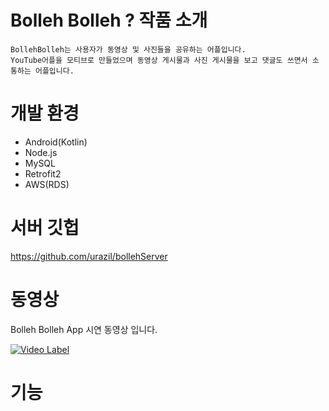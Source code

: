 # Bolleh Bolleh ? 작품 소개
```
BollehBolleh는 사용자가 동영상 및 사진들을 공유하는 어플입니다.
YouTube어플을 모티브로 만들었으며 동영상 게시물과 사진 게시물을 보고 댓글도 쓰면서 소통하는 어플입니다.
```

# 개발 환경 
* Android(Kotlin)
* Node.js
* MySQL
* Retrofit2
* AWS(RDS)

# 서버 깃헙

https://github.com/urazil/bollehServer

 # 동영상
 
Bolleh Bolleh App 시연 동영상 입니다.


[![Video Label](https://user-images.githubusercontent.com/48799375/81665852-35577100-947c-11ea-8b83-d168658f1cac.png)](https://youtu.be/EG6hmDY5EtI?t=0s)




# 기능





